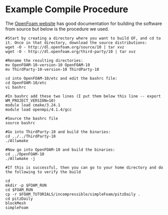 # Example Compile Procedure

The [OpenFoam website](https://openfoam.org/download/10-source/) has good documentation for building the software from source but below is the procedure we used.

```console
#Start by creating a directory where you want to build OF, and cd to it. Once in that directory, download the source distributions:
wget -O - http://dl.openfoam.org/source/10 | tar xvz
wget -O - http://dl.openfoam.org/third-party/10 | tar xvz

#Rename the resulting directories:
mv OpenFOAM-10-version-10 OpenFOAM-10
mv ThirdParty-10-version-10 ThirdParty-10

cd into OpenFOAM-10/etc and edit the bashrc file:
cd OpenFOAM-10/etc
vi bashrc

#In bashrc add these two lines (I put them below this line -- export WM_PROJECT_VERSION=10)
module load cmake/3.24.1
module load openmpi/4.1.4/gcc

#Source the bashrc file
source bashrc

#Go into ThirdParty-10 and build the binaries:
cd ../../ThirdParty-10
./Allwmake

#Now go into OpenFOAM-10 and build the binaries:
cd ../OpenFOAM-10
./Allwmake -j

#If this is successful, then you can go to your home directory and do the following to verify the build

cd 
mkdir -p $FOAM_RUN
cd $FOAM_RUN
cp -r $FOAM_TUTORIALS/incompressible/simpleFoam/pitzDaily .
cd pitzDaily
blockMesh
simpleFoam
```